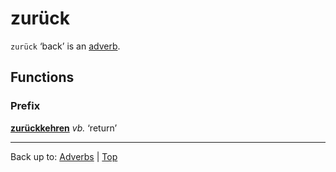 # zurück

`zurück` ‘back’ is an [adverb](../../index.md).

## Functions

### Prefix

**[zurückkehren](../../../verbs/z/zu/zurueckkehren.md)** *vb.* ‘return’

----

Back up to: [Adverbs](../../index.md) | [Top](../../../index.md)
